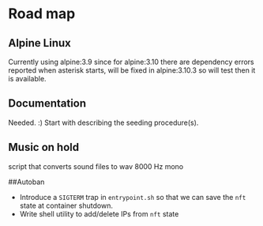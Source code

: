 # Road map

## Alpine Linux
Currently using alpine:3.9 since for alpine:3.10 there are dependency errors reported when asterisk starts, will be fixed in alpine:3.10.3 so will test then it is available.

## Documentation
Needed. :)
Start with describing the seeding procedure(s).

## Music on hold
script that converts sound files to wav 8000 Hz mono

##Autoban
- Introduce a `SIGTERM` trap in `entrypoint.sh` so that we can save the `nft` state at container shutdown.
- Write shell utility to add/delete IPs from `nft` state
